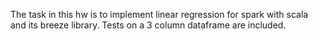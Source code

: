 The task in this hw is to implement linear regression for spark with scala and its breeze library.
Tests on a 3 column dataframe are included.